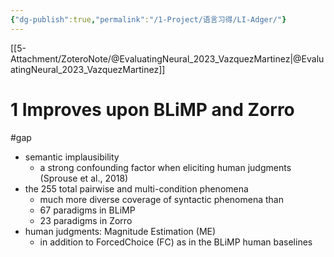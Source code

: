 ```yaml
---
{"dg-publish":true,"permalink":"/1-Project/语言习得/LI-Adger/"}
---
```


[[5-Attachment/ZoteroNote/@EvaluatingNeural_2023_VazquezMartinez\|@EvaluatingNeural_2023_VazquezMartinez]]
# 1 Improves upon BLiMP and Zorro
#gap 
- semantic implausibility
	- a strong confounding factor when eliciting human judgments (Sprouse et al., 2018)
- the 255 total pairwise and multi-condition phenomena
	- much more diverse coverage of syntactic phenomena than
	- 67 paradigms in BLiMP
	- 23 paradigms in Zorro
- human judgments: Magnitude Estimation (ME)
	- in addition to ForcedChoice (FC) as in the BLiMP human baselines
